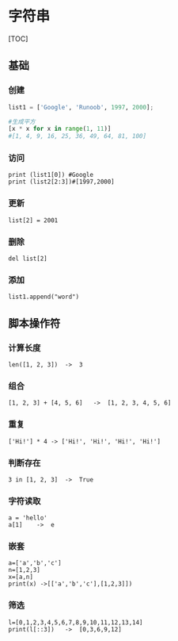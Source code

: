 # 字符串
[TOC]

## 基础
### 创建
```python
list1 = ['Google', 'Runoob', 1997, 2000];

#生成平方
[x * x for x in range(1, 11)]
#[1, 4, 9, 16, 25, 36, 49, 64, 81, 100]
``` 
### 访问
    print (list1[0]) #Google
    print (list2[2:3])#[1997,2000]
    
### 更新
    list[2] = 2001
    
### 删除
    del list[2]
    
### 添加
    list1.append("word")

## 脚本操作符

### 计算长度
    len([1, 2, 3])	->	3
    
### 组合
    [1, 2, 3] + [4, 5, 6]	->	[1, 2, 3, 4, 5, 6]
    
### 重复
    ['Hi!'] * 4	-> ['Hi!', 'Hi!', 'Hi!', 'Hi!']
    
### 判断存在
    3 in [1, 2, 3]	->	True
    
### 字符读取
	a = 'hello'
    a[1]	->	e
    
### 嵌套
    a=['a','b','c']
    n=[1,2,3]
    x=[a,n]
    print(x) ->[['a','b','c'],[1,2,3]])
    
### 筛选
	l=[0,1,2,3,4,5,6,7,8,9,10,11,12,13,14]
    print(l[::3])	->	[0,3,6,9,12]

